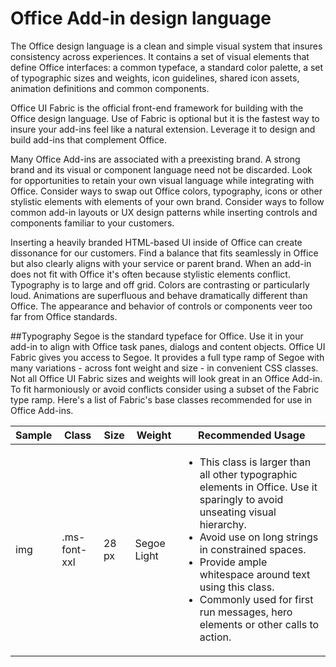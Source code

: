 # Office Add-in design language
The Office design language is a clean and simple visual system that insures consistency across experiences. It contains a set of visual elements that define Office interfaces: a common typeface, a standard color palette, a set of typographic sizes and weights, icon guidelines, shared icon assets, animation definitions and common components.

Office UI Fabric is the official front-end framework for building with the Office design language. Use of Fabric is optional but it is the fastest way to insure your add-ins feel like a natural extension. Leverage it to design and build add-ins that complement Office.

Many Office Add-ins are associated with a preexisting brand. A strong brand and its visual or component language need not be discarded. Look for opportunities to retain your own visual language while integrating with Office. Consider ways to swap out Office colors, typography, icons or other stylistic elements with elements of your own brand. Consider ways to follow common add-in layouts or UX design patterns while inserting controls and components familiar to your customers.

Inserting a heavily branded HTML-based UI inside of Office can create dissonance for our customers. Find a balance that fits seamlessly in Office but also clearly aligns with your service or parent brand. When an add-in does not fit with Office it's often because stylistic elements conflict. Typography is to large and off grid. Colors are contrasting or particularly loud. Animations are superfluous and behave dramatically different than Office. The appearance and behavior of controls or components veer too far from Office standards.

##Typography
Segoe is the standard typeface for Office. Use it in your add-in to align with Office task panes, dialogs and content objects. Office UI Fabric gives you access to Segoe. It provides a full type ramp of Segoe with many variations - across font weight and size - in convenient CSS classes. Not all Office UI Fabric sizes and weights will look great in an Office Add-in. To fit harmoniously or avoid conflicts consider using a subset of the Fabric type ramp. Here's a list of Fabric's base classes recommended for use in Office Add-ins.

|Sample |Class |Size |Weight |Recommended Usage |
|------ |----- |---- |------ |----------------- |
| img |.ms-font-xxl |28 px | Segoe Light |<ul><li>This class is larger than all other typographic elements in Office. Use it sparingly to avoid unseating visual hierarchy.</li><li>Avoid use on long strings in constrained spaces.</li><li>Provide ample whitespace around text using this class.</li><li>Commonly used for first run messages, hero elements or other calls to action.</li></ul> |

